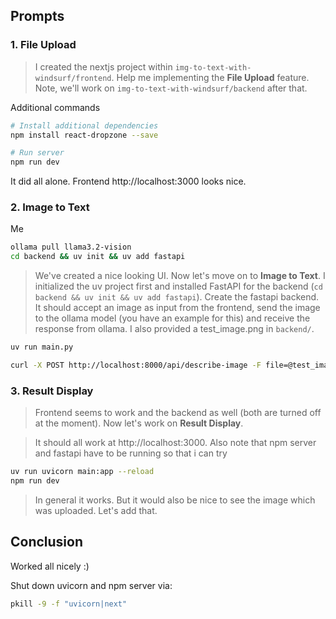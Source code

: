 
## Prompts
<!-- TODO: add prompts and additonal commands to /README.md later -->
### 1. File Upload

>I created the nextjs project within `img-to-text-with-windsurf/frontend`. Help me implementing the **File Upload** feature. Note, we'll work on `img-to-text-with-windsurf/backend` after that.

Additional commands
```bash
# Install additional dependencies
npm install react-dropzone --save

# Run server
npm run dev
```
It did all alone. Frontend http://localhost:3000 looks nice.

### 2. Image to Text
Me
```bash
ollama pull llama3.2-vision 
cd backend && uv init && uv add fastapi
```
>We've created a nice looking UI. Now let's move on to **Image to Text**. I initialized the uv project first and installed FastAPI for the backend (`cd backend && uv init && uv add fastapi`). Create the fastapi backend. It should accept an image as input from the frontend, send the image to the ollama model (you have an example for this) and receive the response from ollama. I also provided a test_image.png in `backend/`.

```bash
uv run main.py

curl -X POST http://localhost:8000/api/describe-image -F file=@test_image.png
```

### 3. Result Display
>Frontend seems to work and the backend as well (both are turned off at the moment). Now let's work on **Result Display**.

>It should all work at http://localhost:3000. Also note that npm server and fastapi have to be running so that i can try

```bash
uv run uvicorn main:app --reload
npm run dev
```

>In general it works. But it would also be nice to see the image which was uploaded. Let's add that.

## Conclusion
Worked all nicely :)

Shut down uvicorn and npm server via:
```bash
pkill -9 -f "uvicorn|next"
```